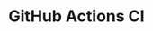 # GitHub Actions CI












































































































































































































































































































































































































































































































































































































































































































































































































































































































































































































































































































































































































































































































































































































































































































































































































































































































































































































































































































































































































































































































































































































































































































































































































































































































































































































































































































































































































































































































































































































































































































































































































































































